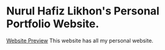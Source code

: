 # Nurul Hafiz Likhon's Personal Portfolio Website.

[Website Preview](https://github.com/devilninja143/Personal_website/demo.jpeg)
This website has all my personal website.

